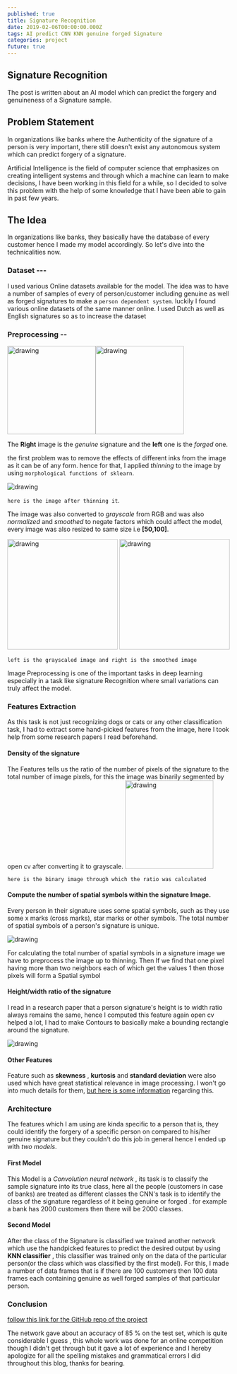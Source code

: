 ```yaml
---
published: true
title: Signature Recognition
date: 2019-02-06T00:00:00.000Z
tags: AI predict CNN KNN genuine forged Signature
categories: project
future: true
---
```

## Signature Recognition
The post is written about an AI model which can predict the forgery and genuineness of a Signature sample. <br>

## Problem Statement
In organizations like banks where the Authenticity of the signature of a person is very important, there still doesn't exist any autonomous system which can predict forgery of a signature.

Artificial Intelligence is the field of computer science that emphasizes on creating intelligent systems and through which
a machine can learn to make decisions, I have been working in this field for a while, so I decided to solve this problem with the help of some knowledge that I have been able to gain in past few years.

## The Idea

In organizations like banks, they basically have the database of every customer hence I made my model accordingly.
So let's dive into the technicalities now.
### Dataset ---
I used various Online datasets available for the model. The idea was to have a number of samples of every of person/customer including genuine as well as forged signatures to make a `person dependent system`.
luckily I found various online datasets of the same manner online. I used Dutch as well as English signatures so as to increase the dataset


### Preprocessing --
<img src="https://i.imgur.com/OUDPlgG.png" alt="drawing" width="200"/><img src="https://i.imgur.com/S6c5Uei.png" alt="drawing" width="200"/>

The **Right** image is the *genuine* signature and the **left** one is the *forged* one.

the first problem was to remove the effects of different inks from the image as it can be of any form.
hence for that, I applied *thinning* to the image by using `morphological functions of sklearn`.

<img src="https://i.imgur.com/uvPZP8T.png" alt="drawing"/>

`here is the image after thinning it`.

The image was also converted to *grayscale* from RGB and was also *normalized* and *smoothed* to negate factors which
could affect the model, every image was also resized to same size i.e **[50,100]**.

<img src="https://i.imgur.com/83rPybZ.png" alt="drawing" width="250"/> <img src="https://i.imgur.com/dgDUceB.png" alt="drawing" width="250"/>

`left is the grayscaled image and right is the smoothed image`

Image Preprocessing is one of the important tasks in deep learning especially in a task like signature
Recognition where small variations can truly affect the model.

### Features Extraction
As this task is not just recognizing dogs or cats or any other classification task, I had to extract
some hand-picked features from the image, here I took help from some research papers I read beforehand.

#### Density of the signature
The Features tells us the ratio of the number of pixels of the signature to the total number of image pixels, for this the image was binarily segmented by open cv after converting it to grayscale.
<img src="https://i.imgur.com/Zf5xkA7.png" alt="drawing" width="200"/>

`here is the binary image through which the ratio was calculated`
#### Compute the number of spatial symbols within the signature Image.


Every person in their signature uses some spatial symbols, such as they use some x marks (cross marks), star marks or
other symbols. The total number of spatial symbols of a person's signature is unique.


<img src="https://i.imgur.com/sLraabm.png" alt="drawing"/> <br>

For calculating the total number of spatial symbols in a signature image we have to preprocess the image up to thinning. Then If we find that one pixel having
more than two neighbors each of which get the values 1 then those pixels will form a Spatial symbol <br>

#### Height/width ratio of the signature
I read in a research paper that a person signature's height is to width ratio always remains the same, hence
I computed this feature again open cv helped a lot, I had to make Contours to basically make a bounding rectangle around the signature.

<img src="https://i.imgur.com/OTlwmBc.png" alt="drawing"/> <br>

#### Other Features
Feature such as **skewness** , **kurtosis** and **standard deviation** were also used which have great
statistical relevance in image processing. I won't go into much details for them, [but here is some information](https://dsp.stackexchange.com/questions/30435/what-do-skewness-and-kurtosis-represent) regarding this.

### Architecture
The features which I am using are kinda specific to a person that is, they could identify the forgery of a specific person on compared to his/her genuine signature but they couldn't do this job in general
hence I ended up with *two models*.
#### First Model
This Model is a *Convolution neural network* , its task is to classify the sample signature into its true class, here all the people (customers in case of banks) are treated as different classes the
CNN's task is to identify the class of the signature regardless of it being genuine or forged . for example a bank has 2000 customers then there will be 2000 classes.
#### Second Model
After the class of the Signature is classified we trained another network which use the handpicked features to predict the desired output by using **KNN classifier** , this classifier was trained only on the data of the particular person(or the class which was classified by the first model). For this, I made a number of data frames that is if there are 100 customers then 100 data frames each containing genuine as well forged samples of that particular person.

### Conclusion
[follow this link for the GitHub repo of the project](https://github.com/piyush-98/Signature_Recogntion)<br>

The network gave about an accuracy of 85 % on the test set, which is quite considerable I guess , this whole work was done for an online competition though I didn't get through but it gave a lot of experience and I hereby apologize for all the spelling mistakes and grammatical errors I did throughout this blog, thanks for bearing.
